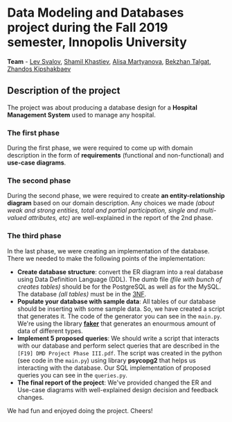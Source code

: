 # Data Modeling and Databases project during the Fall 2019 semester, Innopolis University
**Team** - [Lev Svalov](https://github.com/LeoSvalov), [Shamil Khastiev](https://github.com/sham1lk), [Alisa Martyanova](https://github.com/AlisaMartyanova), [Bekzhan Talgat](https://github.com/Beka-13), [Zhandos Kipshakbaev](https://github.com/InnoZhan)

## Description of the project
 The project was about producing a database design for a **Hospital Management System** used to manage any hospital.
### The first phase
During the first phase, we were required to come up with domain description in the form of **requirements** (functional and non-functional) and **use-case diagrams**.
### The second phase
During the second phase, we were required to create **an entity-relationship diagram** based on our domain description. Any choices we made *(about weak and strong entities, total and partial participation, single and multi-valued attributes, etc)* are well-explained in the report of the 2nd phase.
### The third phase
In the last phase, we were creating an implementation of the database. 
There we needed to make the following points of the implementation:
- **Create database structure**: convert the ER diagram into a real database using Data Definition Language (DDL). The dumb file *(file with bunch of creates tables)* should be for the PostgreSQL as well as for the MySQL. The database *(all tables)* must be in the [3NF](https://en.wikipedia.org/wiki/Third_normal_form).
- **Populate your database with sample data**: All tables of our database should be inserting with some sample data. So, we have created a script that generates it. The code of the generator you can see in the  ```main.py```. We're using the library [**faker**](https://github.com/joke2k/faker) that generates an enourmous amount of data of different types.
- **Implement 5 proposed queries**: We should write a script that interacts with our database and perform select queries that are described in the ```[F19] DMD Project Phase III.pdf```. The script was created in the python (see code in the ```main.py```) using library **psycopg2** that helps us interacting with the database. Our SQL implementation of proposed queries you can see in the ```queries.py```. 
- **The final report of the project**: We've provided changed the ER and Use-case diagrams with well-explained design decision and feedback changes. 

We had fun and enjoyed doing the project. Cheers!

